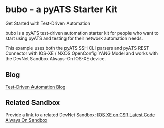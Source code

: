 bubo - a pyATS Starter Kit
=====================================
Get Started with Test-Driven Automation

bubo is a pyATS test-driven automation starter kit for people who want to start using pyATS and testing for their network automation needs. 

This example uses both the pyATS SSH CLI parsers and pyATS REST Connector with IOS-XE / NXOS OpenConfig YANG Model and works with the DevNet Sandbox Always-On IOS-XE device.

## Blog
[Test-Driven Automation Blog](https://learningnetwork.cisco.com/s/blogs/a0D6e00000sR7Q6EAK/testdriven-automation-with-pyats#)

## Related Sandbox
Provide a link to a related DevNet Sandbox:
[IOS XE on CSR Latest Code Always On Sandbox](https://devnetsandbox.cisco.com/RM/Diagram/Index/7b4d4209-a17c-4bc3-9b38-f15184e53a94?diagramType=Topology)